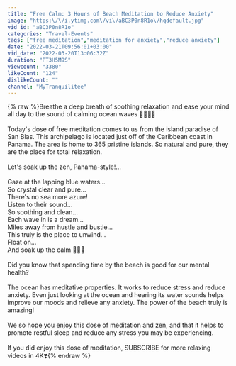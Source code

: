 ```yaml
---
title: "Free Calm: 3 Hours of Beach Meditation to Reduce Anxiety"
image: "https:\/\/i.ytimg.com\/vi\/aBC3P0n8R1o\/hqdefault.jpg"
vid_id: "aBC3P0n8R1o"
categories: "Travel-Events"
tags: ["free meditation","meditation for anxiety","reduce anxiety"]
date: "2022-03-21T09:56:01+03:00"
vid_date: "2022-03-20T13:06:32Z"
duration: "PT3H5M9S"
viewcount: "3380"
likeCount: "124"
dislikeCount: ""
channel: "MyTranquilitee"
---
```

{% raw %}Breathe a deep breath of soothing relaxation and ease your mind all day to the sound of calming ocean waves 🌊😌✨💙<br /><br />Today's dose of free meditation comes to us from the island paradise of San Blas. This archipelago is located just off of the Caribbean coast in Panama. The area is home to 365 pristine islands. So natural and pure, they are the place for total relaxation.<br /><br />Let's soak up the zen, Panama-style!...<br /><br />Gaze at the lapping blue waters...<br />So crystal clear and pure...<br />There's no sea more azure!<br />Listen to their sound...<br />So soothing and clean...<br />Each wave in is a dream...<br />Miles away from hustle and bustle...<br />This truly is the place to unwind...<br />Float on...<br />And soak up the calm 🥰🥰🥰<br /><br />Did you know that spending time by the beach is good for our mental health?<br /><br />The ocean has meditative properties. It works to reduce stress and reduce anxiety. Even just looking at the ocean and hearing its water sounds helps improve our moods and relieve any anxiety. The power of the beach truly is amazing!<br /><br />We so hope you enjoy this dose of meditation and zen, and that it helps to promote restful sleep and reduce any stress you may be experiencing.<br /><br />If you did enjoy this dose of meditation, SUBSCRIBE for more relaxing videos in 4K❣️{% endraw %}
